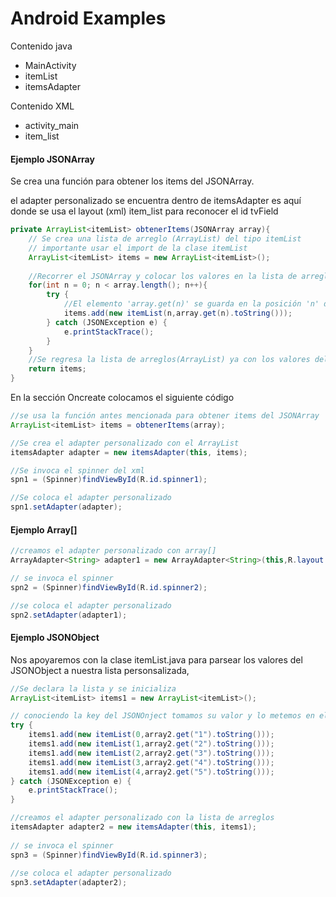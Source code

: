 # Android Examples

Contenido java

 * MainActivity
 * itemList
 * itemsAdapter

Contenido XML

 * activity_main
 * item_list

#### Ejemplo JSONArray

Se crea una función para obtener los items del JSONArray.

el adapter personalizado se encuentra dentro de itemsAdapter
es aquí donde se usa el layout (xml) item_list para reconocer el id tvField

```java
private ArrayList<itemList> obtenerItems(JSONArray array){
	// Se crea una lista de arreglo (ArrayList) del tipo itemList
    // importante usar el import de la clase itemList
	ArrayList<itemList> items = new ArrayList<itemList>();
		
	//Recorrer el JSONArray y colocar los valores en la lista de arreglo (ArrayList)
	for(int n = 0; n < array.length(); n++){
		try {
        	//El elemento 'array.get(n)' se guarda en la posición 'n' del ArrayList
			items.add(new itemList(n,array.get(n).toString()));
		} catch (JSONException e) {
			e.printStackTrace();
		}
	}
	//Se regresa la lista de arreglos(ArrayList) ya con los valores del JSONArray
	return items;
}
```

En la sección Oncreate colocamos el siguiente código

```java
//se usa la función antes mencionada para obtener items del JSONArray
ArrayList<itemList> items = obtenerItems(array);

//Se crea el adapter personalizado con el ArrayList
itemsAdapter adapter = new itemsAdapter(this, items);

//Se invoca el spinner del xml
spn1 = (Spinner)findViewById(R.id.spinner1);

//Se coloca el adapter personalizado
spn1.setAdapter(adapter);
```

#### Ejemplo Array[]

```java
//creamos el adapter personalizado con array[]
ArrayAdapter<String> adapter1 = new ArrayAdapter<String>(this,R.layout.spinner_item, R.id.item_spinner, array1);

// se invoca el spinner
spn2 = (Spinner)findViewById(R.id.spinner2);

//se coloca el adapter personalizado
spn2.setAdapter(adapter1);
```

#### Ejemplo JSONObject

Nos apoyaremos con la clase itemList.java para parsear los valores del JSONObject a nuestra lista personsalizada,

```java
//Se declara la lista y se inicializa 
ArrayList<itemList> items1 = new ArrayList<itemList>();

// conociendo la key del JSONOnject tomamos su valor y lo metemos en el a lista de arreglos 
try {
	items1.add(new itemList(0,array2.get("1").toString()));
	items1.add(new itemList(1,array2.get("2").toString()));
	items1.add(new itemList(2,array2.get("3").toString()));
	items1.add(new itemList(3,array2.get("4").toString()));
	items1.add(new itemList(4,array2.get("5").toString()));
} catch (JSONException e) {
	e.printStackTrace();
}

//creamos el adapter personalizado con la lista de arreglos
itemsAdapter adapter2 = new itemsAdapter(this, items1);
		
// se invoca el spinner
spn3 = (Spinner)findViewById(R.id.spinner3);
		
//se coloca el adapter personalizado
spn3.setAdapter(adapter2);

```
